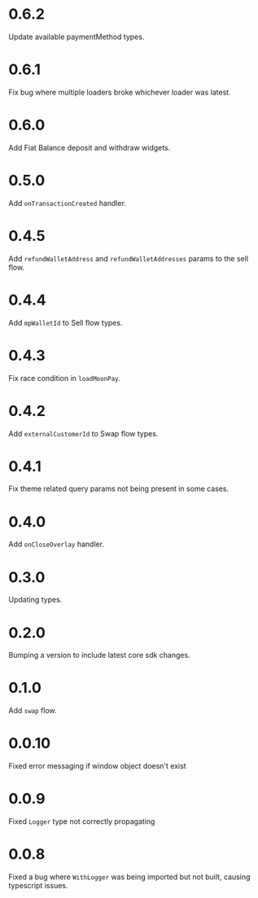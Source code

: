 # 0.6.2
Update available paymentMethod types.

# 0.6.1

Fix bug where multiple loaders broke whichever loader was latest.

# 0.6.0

Add Fiat Balance deposit and withdraw widgets.

# 0.5.0

Add `onTransactionCreated` handler.

# 0.4.5

Add `refundWalletAddress` and `refundWalletAddresses` params to the sell flow.

# 0.4.4

Add `mpWalletId` to Sell flow types.

# 0.4.3

Fix race condition in `loadMoonPay`.

# 0.4.2

Add `externalCustomerId` to Swap flow types.

# 0.4.1

Fix theme related query params not being present in some cases.

# 0.4.0

Add `onCloseOverlay` handler.

# 0.3.0

Updating types.

# 0.2.0

Bumping a version to include latest core sdk changes.

# 0.1.0

Add `swap` flow.

# 0.0.10

Fixed error messaging if window object doesn't exist

# 0.0.9

Fixed `Logger` type not correctly propagating

# 0.0.8

Fixed a bug where `WithLogger` was being imported but not built, causing typescript issues.

